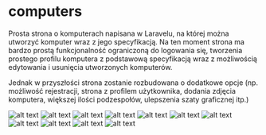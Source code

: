 # computers
Prosta strona o komputerach napisana w Laravelu, na której można utworzyć komputer wraz z jego specyfikacją. Na ten moment strona ma bardzo prostą funkcjonalność ograniczoną do logowania się, tworzenia prostego profilu komputera z podstawową specyfikacją wraz z możliwością edytowania i usunięcia utworzonych komputerów.

Jednak w przyszłości strona zostanie rozbudowana o dodatkowe opcje (np. możliwość rejestracji, strona z profilem użytkownika, dodania zdjęcia komputera, większej ilości podzespołów, ulepszenia szaty graficznej itp.)

![alt text](https://github.com/viperproo/computers/blob/main/screenshots/screenshot-1.png)
![alt text](https://github.com/viperproo/computers/blob/main/screenshots/screenshot-2.png)
![alt text](https://github.com/viperproo/computers/blob/main/screenshots/screenshot-3.png)
![alt text](https://github.com/viperproo/computers/blob/main/screenshots/screenshot-4.png)
![alt text](https://github.com/viperproo/computers/blob/main/screenshots/screenshot-5.png)
![alt text](https://github.com/viperproo/computers/blob/main/screenshots/screenshot-6.png)
![alt text](https://github.com/viperproo/computers/blob/main/screenshots/screenshot-7.png)
![alt text](https://github.com/viperproo/computers/blob/main/screenshots/screenshot-8.png)
![alt text](https://github.com/viperproo/computers/blob/main/screenshots/screenshot-9.png)
![alt text](https://github.com/viperproo/computers/blob/main/screenshots/screenshot-10.png)
![alt text](https://github.com/viperproo/computers/blob/main/screenshots/screenshot-11.png)